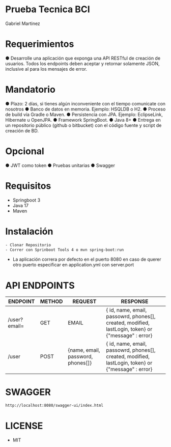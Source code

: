 # Prueba Tecnica BCI
Gabriel Martinez

# Requerimientos
● Desarrolle una aplicación que exponga una API RESTful de creación de usuarios.
 Todos los endpoints deben aceptar y retornar solamente JSON, inclusive al para los mensajes de
 error.

 # Mandatorio
 ● Plazo: 2 días, si tienes algún inconveniente con el tiempo comunicate con nosotros
 ● Banco de datos en memoria. Ejemplo: HSQLDB o H2.
 ● Proceso de build vía Gradle o Maven.
 ● Persistencia con JPA. Ejemplo: EclipseLink, Hibernate u OpenJPA.
 ● Framework SpringBoot.
 ● Java 8+
 ● Entrega en un repositorio público (github o bitbucket) con el código fuente y script de
 creación de BD.

 # Opcional

 ● JWT como token
 ● Pruebas unitarias
 ● Swagger

##
# Requisitos
- Springboot 3
- Java 17
- Maven 

##
# Instalación
```bash
- Clonar Repositorio
- Correr con Sprinboot Tools 4 o mvn spring-boot:run
```
- La aplicación correra por defecto en el puerto 8080 en caso de querer otro puerto especificar en application.yml con server.port
##
# API ENDPOINTS
| ENDPOINT| METHOD | REQUEST | RESPONSE |
|---------|--------|---------|----------|
| /user?email= | GET | EMAIL | { id, name, email, passowrd, phones[], created, modified, lastLogin, token}  or {"message" : error} |
| /user | POST | {name, email, password, phones[]} | { id, name, email, passowrd, phones[], created, modified, lastLogin, token}  or {"message" : error} |
##
# SWAGGER
```bash
http://localhost:8080/swagger-ui/index.html
```
##
# LICENSE
- MIT

